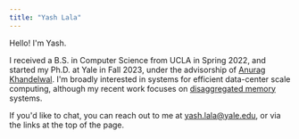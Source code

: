 ```yaml
---
title: "Yash Lala"
---
```


Hello! I'm Yash. 

I received a B.S. in Computer Science from UCLA in Spring 2022, and started
my Ph.D. at Yale in Fall 2023, under the advisorship of 
[Anurag Khandelwal](https://www.anuragkhandelwal.com/). 
I'm broadly interested in systems for
efficient data-center scale computing, although my recent work focuses on
[disaggregated memory](https://arxiv.org/pdf/2202.02223.pdf) systems. 

If you'd like to chat, you can reach out to me at
<a href="mailto:yash.lala@yale.edu">yash.lala@yale.edu</a>, 
or via the links at the top of the page. 
